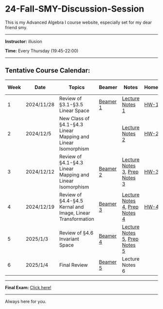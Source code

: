 # 24-Fall-SMY-Discussion-Session
This is my Advanced Algebra I course website, especially set for my dear friend smy.

---

**Instructor:** illusion

**Time:** Every Thursday (19:45-22:00)  

---

## Tentative Course Calendar:

| Week | Date  | Topics                                    | Beamer   | Notes |  Homework | HW-Solutions |
|-----|-------|------------------------------------------|--------------|-----------|-----------| --------------------|
| 1   | 2024/11/28 |  Review of &sect;3.1-&sect;3.5 Linear Space | [Beamer 1](./Beamers/24%20Fall-SMY-Discussion%20Session%201.pdf) |  [Lecture Notes 1](./Notes/2024-11-28.pdf)  | [HW-1](./HW/24%20Fall-%20HW1.pdf) |    |
| 2   | 2024/12/5  | New Class of &sect;4.1-&sect;4.3 Linear Mapping and Linear Isomorphism  |   |  [Lecture Notes 2](./Notes/2024-12-5.pdf) |  [HW-2](./HW/24%20Fall-%20HW2.pdf) |     |
| 3   | 2024/12/12 | Review of &sect;4.1-&sect;4.3 Linear Mapping and Linear Isomorphism  |  [Beamer 2](./Beamers/24%20Fall-SMY-Discussion%20Session%202.pdf)  |  [Lecture Notes 3](./Notes/2024-12-12.pdf), [Prep Notes 3](./Notes/2024-12-12-prepare.pdf) |  [HW-3](./HW/24%20Fall-%20HW%203.pdf) | [HW-3-Solutions](./HW-solutions/24%20Fall-HW%203-Solutions.pdf)  |
| 4   | 2024/12/19 | Review of &sect;4.4-&sect;4.5 Kernal and Image, Linear Transformation | [Beamer 3](./Beamers/24%20Fall-SMY-Discussion%20Session%203.pdf) |  [Lecture Notes 4](./Notes/2024-12-19.pdf), [Prep Notes 4](./Notes/2024-12-19-prepare.pdf)  | [HW-4](./HW/24%20Fall-%20HW%204.pdf) | HW-4-Solutions |
| 5   | 2025/1/3  |  Review of &sect;4.6 Invariant Space | [Beamer 4](./Beamers/24%20Fall-SMY-Discussion%20Session%204.pdf) |  [Lecture Notes 5](./Notes/2025-1-3.pdf), [Prep Notes 5](./Notes/2025-1-3-prepare.pdf)  |  |  |
| 6   | 2025/1/4  |  Final Review  | [Beamer 5](./Beamers/24%20Fall-SMY-Discussion%20Session%205.pdf) |  Lecture Notes 6 |   |  |

---

**Final Exam:** [Click here!](./HW/24%20Fall-%20Final%20Exam.pdf)

---

Always here for you.
